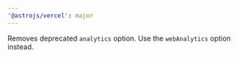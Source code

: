 ```yaml
---
'@astrojs/vercel': major
---
```


Removes deprecated `analytics` option. Use the `webAnalytics` option instead.
